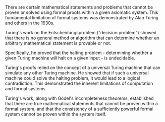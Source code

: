 

There are certain mathematical statements and problems that cannot be proven or solved using formal proofs within a given axiomatic system. This fundamental limitation of formal systems was demonstrated by Alan Turing and others in the 1930s.

Turing's work on the Entscheidungsproblem ("decision problem") showed that there is no general method or algorithm that can determine whether an arbitrary mathematical statement is provable or not. 

Specifically, he proved that the halting problem - determining whether a given Turing machine will halt on a given input - is undecidable.

Turing's proofs relied on the concept of a universal Turing machine that can simulate any other Turing machine. He showed that if such a universal machine could solve the halting problem, it would lead to a logical contradiction. This demonstrated the inherent limitations of computation and formal systems.

Turing's work, along with Gödel's incompleteness theorems, established that there are true mathematical statements that cannot be proven within a formal system, and that the consistency of a sufficiently powerful formal system cannot be proven within the system itself.
